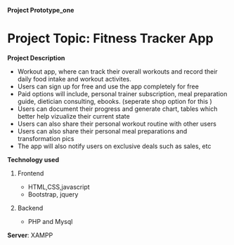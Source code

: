**Project Prototype_one**

# Project Topic: Fitness Tracker App

**Project Description**
- Workout app, where can track their overall workouts and record their daily food intake and workout activites.
- Users can sign up for free and use the app completely for free 
- Paid options will include, personal trainer subscription, meal preparation guide, dietician consulting, ebooks. (seperate shop option for this )
- Users can document their progress and generate chart, tables which better help vizualize their current state
- Users can also share their personal workout routine with other users
- Users can also share their personal meal preparations and transformation pics
- The app will also notify users on exclusive deals such as sales, etc


**Technology used**
1. Frontend
	- HTML,CSS,javascript
	- Bootstrap, jquery

2. Backend
	- PHP and Mysql

**Server**: XAMPP 

